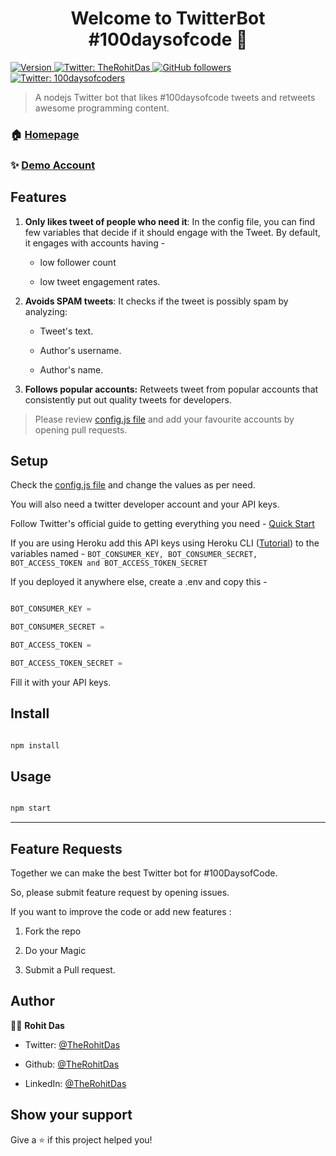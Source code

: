 <h1 align="center">Welcome to TwitterBot #100daysofcode 👋</h1>

<p>  
<a href="#" target="_blank">  
<img alt="Version" src="https://img.shields.io/badge/version-1.0.0-blue.svg?cacheSeconds=2592000" />  
</a>

<a href="https://twitter.com/TheRohitDas" target="_blank">  
<img alt="Twitter: TheRohitDas" src="https://img.shields.io/twitter/follow/TheRohitDas.svg?style=social" />  
</a>  
<a href="https://github.com/therohitdas/" target="_blank">  
<img alt="GitHub followers" src="https://img.shields.io/github/followers/therohitdas?label=Follow%20TheRohitDas&style=social">  
</a>  
<a href="https://twitter.com/100daysofcoders" target="_blank">  
<img alt="Twitter: 100daysofcoders" src="https://img.shields.io/twitter/follow/100daysofcoders.svg?style=social" />  
</a>  
</p>  
  


> A nodejs Twitter bot that likes #100daysofcode tweets and retweets awesome programming content.

### 🏠 [Homepage](#)

### ✨ [Demo Account](https://twitter.com/100daysofcoders)

## Features

1. **Only likes tweet of people who need it**: In the config file, you can find few variables that decide if it should engage with the Tweet. By default, it engages with accounts having -


    * low follower count

    * low tweet engagement rates.

2. **Avoids SPAM tweets**: It checks if the tweet is possibly spam by analyzing:


    * Tweet's text.

    * Author's username.

    * Author's name.

3. **Follows popular accounts:** Retweets tweet from popular accounts that consistently put out quality tweets for developers.

> Please review [config.js file](/config.js) and add your favourite accounts by opening pull requests.


## Setup

Check the [config.js file](/config.js) and change the values as per need.

You will also need a twitter developer account and your API keys.

Follow Twitter's official guide to getting everything you need - [Quick Start](https://developer.twitter.com/en/docs/labs/filtered-stream/quick-start)

If you are using Heroku add this API keys using Heroku CLI ([Tutorial](https://devcenter.heroku.com/articles/config-vars)) to the variables named -
 `BOT_CONSUMER_KEY, BOT_CONSUMER_SECRET, BOT_ACCESS_TOKEN and BOT_ACCESS_TOKEN_SECRET`

If you deployed it anywhere else, create a .env and copy this -

```js

BOT_CONSUMER_KEY =

BOT_CONSUMER_SECRET =

BOT_ACCESS_TOKEN =

BOT_ACCESS_TOKEN_SECRET =

```

Fill it with your API keys.

## Install

```sh

npm install

```

## Usage

```sh

npm start

```
---

## Feature Requests

Together we can make the best Twitter bot for #100DaysofCode.

So, please submit feature request by opening issues.

If you want to improve the code or add new features :

1. Fork the repo

2. Do your Magic

3. Submit a Pull request.



## Author

🤴🏽 **Rohit Das**

- Twitter: [@TheRohitDas](https://twitter.com/TheRohitDas)

- Github: [@TheRohitDas](https://github.com/TheRohitDas)

- LinkedIn: [@TheRohitDas](https://linkedin.com/in/TheRohitDas)

## Show your support

Give a ⭐️ if this project helped you!
